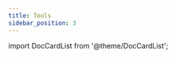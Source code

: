 ```yaml
---
title: Tools
sidebar_position: 3
---
```


import DocCardList from '@theme/DocCardList';

<DocCardList />
